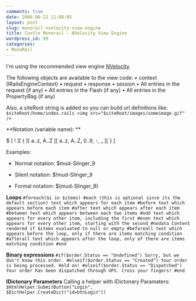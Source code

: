```yaml
---
comments: true
date: 2006-06-22 11:08:05
layout: post
slug: monorail-nvelocity-view-engine
title: Castle Monorail - NVelocity View Engine
wordpress_id: 99
categories:
- MonoRail
---
```


I'm using the recommended view engine [NVelocity](http://www.castleproject.org/index.php/MonoRail:View_Engines_Book#NVelocity_View_Engine).

The following objects are available to the view code:
• context (IRailsEngineContext)
• request
• response
• session
• All entries in the request (if any)
• All entries in the Flash (if any)
• All entries in the PropertyBag (if any)

Also, a siteRoot string is added so you can build url definitions like:
`$siteRoot/home/index.rails
 <img src="$siteRoot/images/someimage.gif" />
`

**Notation (variable name): **

$ [ ! ][ { ][ a..z, A..Z ][ a..z, A..Z, 0..9, -, _ ][ } ]

Examples:




	
  * Normal notation: $mud-Slinger_9

	
  * Silent notation: $!mud-Slinger_9

	
  * Formal notation: ${mud-Slinger_9}




**Loops**
`#foreach($i in $items)
#each (this is optional since its the default section)
       text which appears for each item
#before
       text which appears before each item
#after
       text which appears after each item
#between
       text which appears between each two items
#odd
       text which appears for every other item, including the first
#even
       text which appears for every other item, starting with the second
#nodata
       Content rendered if $items evaluated to null or empty
#beforeall
       text which appears before the loop, only if there are items
       matching condition
#afterall
       text which appears after the loop, only of there are items
       matching condition
#end
`

**Binary expressions**
`#if($order.Status == "Undefined")
  Sorry, but we don't know this order.
#elseif($order.Status == "Created")
  Your order is being processed. Hold on!
#elseif($order.Status == "Dispatched")
  Your order has been dispatched through UPS. Cross your fingers!
#end
`

**IDictonary Parameters**
Calling a helper with IDictonary Paramaters:
`$HtmlHelper.SubmitButton("Login", $DictHelper.CreateDict("id=btnLogin"))`
